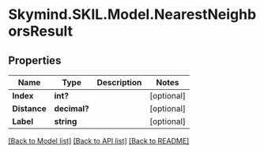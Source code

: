 # Skymind.SKIL.Model.NearestNeighborsResult
## Properties

Name | Type | Description | Notes
------------ | ------------- | ------------- | -------------
**Index** | **int?** |  | [optional] 
**Distance** | **decimal?** |  | [optional] 
**Label** | **string** |  | [optional] 

[[Back to Model list]](../README.md#documentation-for-models) [[Back to API list]](../README.md#documentation-for-api-endpoints) [[Back to README]](../README.md)

